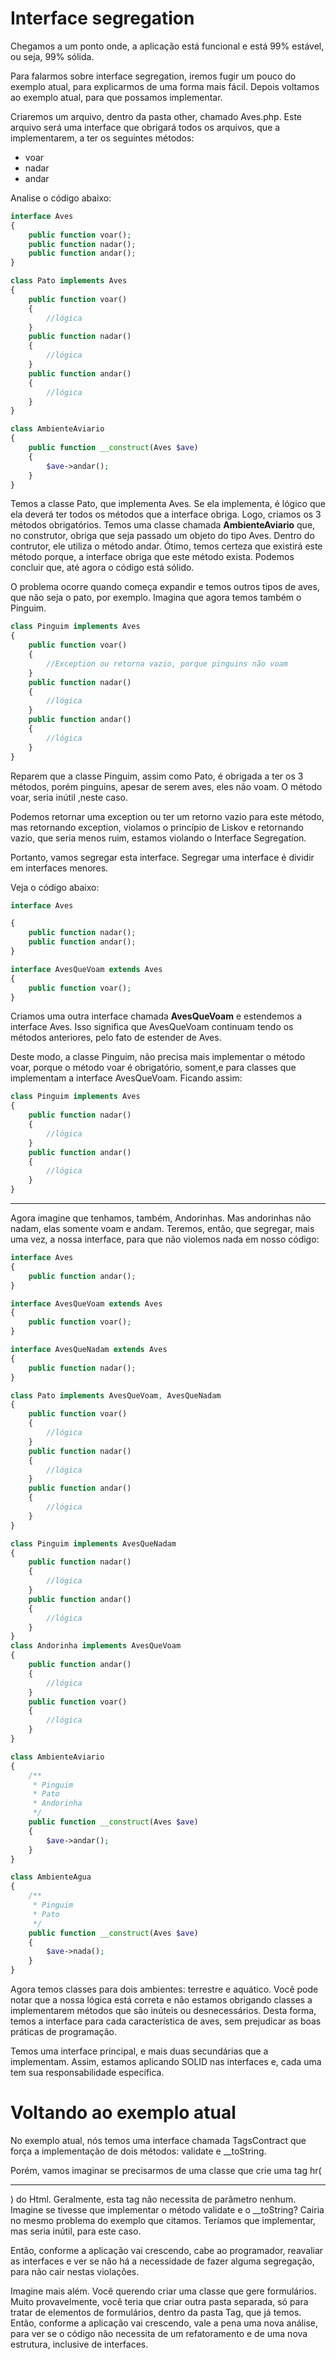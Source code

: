 # Interface segregation

Chegamos a um ponto onde, a aplicação está funcional e está 99% estável, ou seja, 99% sólida.

Para falarmos sobre interface segregation, iremos fugir um pouco do exemplo atual, para explicarmos de uma forma mais fácil.
Depois voltamos ao exemplo atual, para que possamos implementar.

Criaremos um arquivo, dentro da pasta other, chamado Aves.php. Este arquivo será uma interface que obrigará todos os arquivos, que a implementarem, a ter os seguintes métodos:

* voar
* nadar
* andar

Analise o código abaixo:

```php
interface Aves
{
    public function voar();
    public function nadar();
    public function andar();
}

class Pato implements Aves
{
    public function voar()
    {
        //lógica
    }
    public function nadar()
    {
        //lógica
    }
    public function andar()
    {
        //lógica
    }
}

class AmbienteAviario
{
    public function __construct(Aves $ave)
    {
        $ave->andar();
    }
}
```

Temos a classe Pato, que implementa Aves. Se ela implementa, é lógico que ela deverá ter todos os métodos que a interface obriga. 
Logo, criamos os 3 métodos obrigatórios. Temos uma classe chamada **AmbienteAviario** que, no construtor, obriga que seja passado um objeto do tipo Aves. 
Dentro do contrutor, ele utiliza o método andar. 
Ótimo, temos certeza que existirá este método porque, a interface obriga que este método exista.
Podemos concluir que, até agora o código está sólido.

O problema ocorre quando começa expandir e temos outros tipos de aves, que não seja o pato, por exemplo. 
Imagina que agora temos também o Pinguim.

```php
class Pinguim implements Aves
{
    public function voar()
    {
        //Exception ou retorna vazio, porque pinguins não voam
    }
    public function nadar()
    {
        //lógica
    }
    public function andar()
    {
        //lógica
    }
}
```

Reparem que a classe Pinguim, assim como Pato, é obrigada a ter os 3 métodos, porém pinguins, apesar de serem aves, eles não voam. O método voar, seria inútil ,neste caso.

Podemos retornar uma exception ou ter um retorno vazio para este método, mas retornando exception, violamos o princípio de Liskov e retornando vazio, que seria menos ruim, estamos violando o Interface Segregation.

Portanto, vamos segregar esta interface. Segregar uma interface é dividir em interfaces menores. 

Veja o código abaixo:

```php
interface Aves

{
    public function nadar();
    public function andar();
}

interface AvesQueVoam extends Aves
{
    public function voar();
}
```

Criamos uma outra interface chamada **AvesQueVoam** e estendemos a interface Aves. Isso significa que AvesQueVoam continuam tendo os métodos anteriores, pelo fato de estender de Aves.

Deste modo, a classe Pinguim, não precisa mais implementar o método voar, porque o método voar é obrigatório, soment,e para classes que implementam a interface AvesQueVoam. Ficando assim:

```php
class Pinguim implements Aves
{
    public function nadar()
    {
        //lógica
    }
    public function andar()
    {
        //lógica
    }
}
```

***

Agora imagine que tenhamos, também, Andorinhas. Mas andorinhas não nadam, elas somente voam e andam. Teremos, então, que segregar, mais uma vez, a nossa interface, para que não violemos nada em nosso código:

```php
interface Aves
{
    public function andar();
}

interface AvesQueVoam extends Aves
{
    public function voar();
}

interface AvesQueNadam extends Aves
{
    public function nadar();
}

class Pato implements AvesQueVoam, AvesQueNadam
{
    public function voar()
    {
        //lógica
    }
    public function nadar()
    {
        //lógica
    }
    public function andar()
    {
        //lógica
    }
}

class Pinguim implements AvesQueNadam
{
    public function nadar()
    {
        //lógica
    }
    public function andar()
    {
        //lógica
    }
}
class Andorinha implements AvesQueVoam
{
    public function andar()
    {
        //lógica
    }
    public function voar()
    {
        //lógica
    }
}

class AmbienteAviario
{
    /**
     * Pinguim
     * Pato
     * Andorinha
     */
    public function __construct(Aves $ave)
    {
        $ave->andar();
    }
}

class AmbienteAgua
{
    /**
     * Pinguim
     * Pato
     */
    public function __construct(Aves $ave)
    {
        $ave->nada();
    }
}
```

Agora temos classes para dois ambientes: terrestre e aquático. Você pode notar que a nossa lógica está correta e não estamos obrigando classes a implementarem métodos que são inúteis ou desnecessários. 
Desta forma, temos a interface para cada característica de aves, sem prejudicar as boas práticas de programação.

Temos uma interface principal, e mais duas secundárias que a implementam. 
Assim, estamos aplicando SOLID nas interfaces e, cada uma tem sua responsabilidade específica.

# Voltando ao exemplo atual

No exemplo atual, nós temos uma interface chamada TagsContract que força a implementação de dois métodos: validate e __toString.

Porém, vamos imaginar se precisarmos de uma classe que crie uma tag hr(<hr>) do Html. 
Geralmente, esta tag não necessita de parâmetro nenhum. 
Imagine se tivesse que implementar o método validate e o __toString? Cairia no mesmo problema do exemplo que citamos. Teríamos que implementar, mas seria inútil, para este caso.

Então, conforme a aplicação vai crescendo, cabe ao programador, reavaliar as interfaces e ver se não há a necessidade de fazer alguma segregação, para não cair nestas violações.

Imagine mais além. Você querendo criar uma classe que gere formulários. 
Muito provavelmente, você teria que criar outra pasta separada, só para tratar de elementos de formulários, dentro da pasta Tag, que já temos. 
Então, conforme a aplicação vai crescendo, vale a pena uma nova análise, para ver se o código não necessita de um refatoramento e de uma nova estrutura, inclusive de interfaces.

